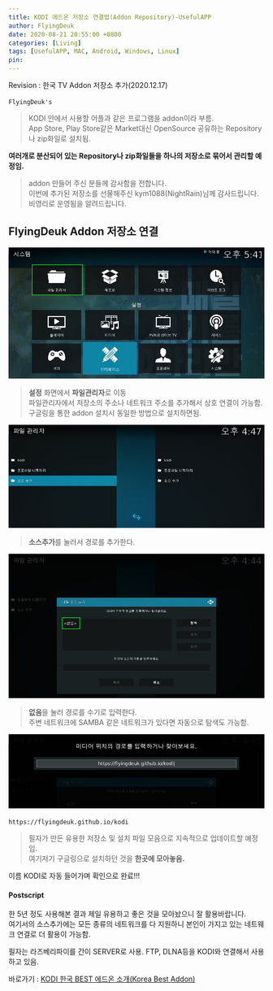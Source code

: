 ```yaml
---
title: KODI 에드온 저장소 연결법(Addon Repository)-UsefulAPP
author: FlyingDeuk
date: 2020-08-21 20:55:00 +0800
categories: [Living]
tags: [UsefulAPP, MAC, Android, Windows, Linux]
pin:
---
```


Revision : 한국 TV Addon 저장소 추가(2020.12.17)

`FlyingDeuk's`
> KODI 안에서 사용할 어플과 같은 프로그램을 addon이라 부름. <br>
App Store, Play Store같은 Market대신 OpenSource 공유하는 Repository나 zip화일로 설치됨. <br>

__여러개로 분산되어 있는 Repository나 zip화일들을 하나의 저장소로 묶어서 관리할 예정임.__
> addon 만들어 주신 분들께 감사함을 전합니다. <br>
이번에 추가된 저장소를 선물해주신 kym1088(NightRain)님께 감사드립니다. 비영리로 운영됨을 알려드립니다.


## FlyingDeuk Addon 저장소 연결

![kodi_addsrc0](/img/living/kodi/kodi_addsrc0.jpg)
> **설정** 화면에서 **파일관리자**로 이동 <br>
파일관리자에서 저장소의 주소나 네트워크 주소를 추가해서 상호 연결이 가능함. <br>
구글링을 통한 addon 설치시 동일한 방법으로 설치하면됨.

![kodi_addsrc](/img/living/kodi/kodi_addsrc.jpg)
> **소스추가**를 눌러서 경로를 추가한다.

![kodi_addsrc1](/img/living/kodi/kodi_addsrc1.jpg)
> **없음**을 눌러 경로를 수기로 입력한다. <br>
주변 네트워크에 SAMBA 같은 네트워크가 있다면 자동으로 탐색도 가능함.

![kodi_addsrc2](/img/living/kodi/kodi_addsrc2.jpg)

`https://flyingdeuk.github.io/kodi`
> 필자가 만든 유용한 저장소 및 설치 파일 모음으로 지속적으로 업데이트할 예정임. <br>
여기저기 구글링으로 설치하던 것을 **한곳에 모아놓음.**

이름 KODI로 자동 들어가며 확인으로 완료!!!

#### Postscript
한 5년 정도 사용해본 결과 제일 유용하고 좋은 것을 모아놨으니 잘 활용바랍니다. <br>
여기서의 소스추가에는 모든 종류의 네트워크를 다 지원하니 본인이 가지고 있는 네트웨크 연결로 더 활용이 가능함. <br>

필자는 라즈베리파이를 간이 SERVER로 사용. FTP, DLNA등을 KODI와 연결해서 사용하고 있음.


바로가기 : [KODI 한국 BEST 에드온 소개(Korea Best Addon)](/posts/KODI-addon1/)
